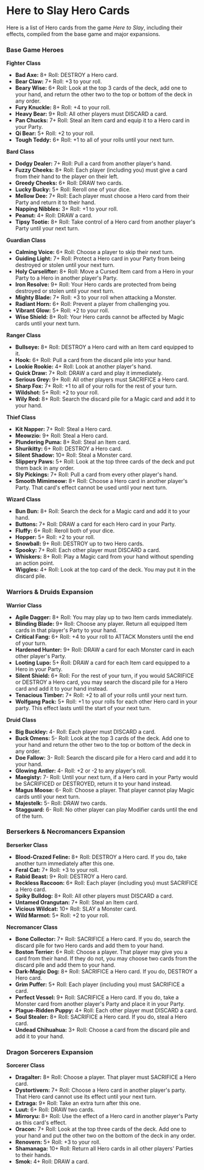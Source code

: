# Here to Slay Hero Cards

Here is a list of Hero cards from the game *Here to Slay*, including their effects, compiled from the base game and major expansions.

### Base Game Heroes

**Fighter Class**
*   **Bad Axe:** 8+ Roll: DESTROY a Hero card.
*   **Bear Claw:** 7+ Roll: +3 to your roll.
*   **Beary Wise:** 6+ Roll: Look at the top 3 cards of the deck, add one to your hand, and return the other two to the top or bottom of the deck in any order.
*   **Fury Knuckle:** 8+ Roll: +4 to your roll.
*   **Heavy Bear:** 9+ Roll: All other players must DISCARD a card.
*   **Pan Chucks:** 7+ Roll: Steal an Item card and equip it to a Hero card in your Party.
*   **Qi Bear:** 5+ Roll: +2 to your roll.
*   **Tough Teddy:** 6+ Roll: +1 to all of your rolls until your next turn.

**Bard Class**
*   **Dodgy Dealer:** 7+ Roll: Pull a card from another player's hand.
*   **Fuzzy Cheeks:** 8+ Roll: Each player (including you) must give a card from their hand to the player on their left.
*   **Greedy Cheeks:** 6+ Roll: DRAW two cards.
*   **Lucky Bucky:** 5+ Roll: Reroll one of your dice.
*   **Mellow Dee:** 7+ Roll: Each player must choose a Hero card from their Party and return it to their hand.
*   **Napping Nibbles:** 3+ Roll: +1 to your roll.
*   **Peanut:** 4+ Roll: DRAW a card.
*   **Tipsy Tootie:** 8+ Roll: Take control of a Hero card from another player's Party until your next turn.

**Guardian Class**
*   **Calming Voice:** 6+ Roll: Choose a player to skip their next turn.
*   **Guiding Light:** 7+ Roll: Protect a Hero card in your Party from being destroyed or stolen until your next turn.
*   **Holy Curselifter:** 8+ Roll: Move a Cursed Item card from a Hero in your Party to a Hero in another player's Party.
*   **Iron Resolve:** 9+ Roll: Your Hero cards are protected from being destroyed or stolen until your next turn.
*   **Mighty Blade:** 7+ Roll: +3 to your roll when attacking a Monster.
*   **Radiant Horn:** 6+ Roll: Prevent a player from challenging you.
*   **Vibrant Glow:** 5+ Roll: +2 to your roll.
*   **Wise Shield:** 8+ Roll: Your Hero cards cannot be affected by Magic cards until your next turn.

**Ranger Class**
*   **Bullseye:** 8+ Roll: DESTROY a Hero card with an Item card equipped to it.
*   **Hook:** 6+ Roll: Pull a card from the discard pile into your hand.
*   **Lookie Rookie:** 4+ Roll: Look at another player's hand.
*   **Quick Draw:** 7+ Roll: DRAW a card and play it immediately.
*   **Serious Grey:** 9+ Roll: All other players must SACRIFICE a Hero card.
*   **Sharp Fox:** 7+ Roll: +1 to all of your rolls for the rest of your turn.
*   **Wildshot:** 5+ Roll: +2 to your roll.
*   **Wily Red:** 8+ Roll: Search the discard pile for a Magic card and add it to your hand.

**Thief Class**
*   **Kit Napper:** 7+ Roll: Steal a Hero card.
*   **Meowzio:** 9+ Roll: Steal a Hero card.
*   **Plundering Puma:** 8+ Roll: Steal an Item card.
*   **Shurikitty:** 6+ Roll: DESTROY a Hero card.
*   **Silent Shadow:** 10+ Roll: Steal a Monster card.
*   **Slippery Paws:** 5+ Roll: Look at the top three cards of the deck and put them back in any order.
*   **Sly Pickings:** 7+ Roll: Pull a card from every other player's hand.
*   **Smooth Mimimeow:** 8+ Roll: Choose a Hero card in another player's Party. That card's effect cannot be used until your next turn.

**Wizard Class**
*   **Bun Bun:** 8+ Roll: Search the deck for a Magic card and add it to your hand.
*   **Buttons:** 7+ Roll: DRAW a card for each Hero card in your Party.
*   **Fluffy:** 6+ Roll: Reroll both of your dice.
*   **Hopper:** 5+ Roll: +2 to your roll.
*   **Snowball:** 9+ Roll: DESTROY up to two Hero cards.
*   **Spooky:** 7+ Roll: Each other player must DISCARD a card.
*   **Whiskers:** 8+ Roll: Play a Magic card from your hand without spending an action point.
*   **Wiggles:** 4+ Roll: Look at the top card of the deck. You may put it in the discard pile.

### Warriors & Druids Expansion

**Warrior Class**
*   **Agile Dagger:** 8+ Roll: You may play up to two Item cards immediately.
*   **Blinding Blade:** 9+ Roll: Choose any player. Return all equipped Item cards in that player's Party to your hand.
*   **Critical Fang:** 6+ Roll: +4 to your roll to ATTACK Monsters until the end of your turn.
*   **Hardened Hunter:** 9+ Roll: DRAW a card for each Monster card in each other player's Party.
*   **Looting Lupo:** 5+ Roll: DRAW a card for each Item card equipped to a Hero in your Party.
*   **Silent Shield:** 6+ Roll: For the rest of your turn, if you would SACRIFICE or DESTROY a Hero card, you may search the discard pile for a Hero card and add it to your hand instead.
*   **Tenacious Timber:** 7+ Roll: +2 to all of your rolls until your next turn.
*   **Wolfgang Pack:** 5+ Roll: +1 to your rolls for each other Hero card in your party. This effect lasts until the start of your next turn.

**Druid Class**
*   **Big Buckley:** 4- Roll: Each player must DISCARD a card.
*   **Buck Omens:** 5- Roll: Look at the top 3 cards of the deck. Add one to your hand and return the other two to the top or bottom of the deck in any order.
*   **Doe Fallow:** 3- Roll: Search the discard pile for a Hero card and add it to your hand.
*   **Glowing Antler:** 4- Roll: +2 or -2 to any player's roll.
*   **Maegisty:** 7- Roll: Until your next turn, if a Hero card in your Party would be SACRIFICED or DESTROYED, return it to your hand instead.
*   **Magus Moose:** 6- Roll: Choose a player. That player cannot play Magic cards until your next turn.
*   **Majestelk:** 5- Roll: DRAW two cards.
*   **Stagguard:** 6- Roll: No other player can play Modifier cards until the end of the turn.

### Berserkers & Necromancers Expansion

**Berserker Class**
*   **Blood-Crazed Feline:** 8+ Roll: DESTROY a Hero card. If you do, take another turn immediately after this one.
*   **Feral Cat:** 7+ Roll: +3 to your roll.
*   **Rabid Beast:** 9+ Roll: DESTROY a Hero card.
*   **Reckless Raccoon:** 6+ Roll: Each player (including you) must SACRIFICE a Hero card.
*   **Spiky Bulldog:** 8+ Roll: All other players must DISCARD a card.
*   **Untamed Orangutan:** 7+ Roll: Steal an Item card.
*   **Vicious Wildcat:** 10+ Roll: SLAY a Monster card.
*   **Wild Marmot:** 5+ Roll: +2 to your roll.

**Necromancer Class**
*   **Bone Collector:** 7+ Roll: SACRIFICE a Hero card. If you do, search the discard pile for two Hero cards and add them to your hand.
*   **Boston Terrier:** 6+ Roll: Choose a player. That player may give you a card from their hand. If they do not, you may choose two cards from the discard pile and add them to your hand.
*   **Dark-Magic Dog:** 8+ Roll: SACRIFICE a Hero card. If you do, DESTROY a Hero card.
*   **Grim Puffer:** 5+ Roll: Each player (including you) must SACRIFICE a card.
*   **Perfect Vessel:** 9+ Roll: SACRIFICE a Hero card. If you do, take a Monster card from another player's Party and place it in your Party.
*   **Plague-Ridden Puppy:** 4+ Roll: Each other player must DISCARD a card.
*   **Soul Stealer:** 8+ Roll: SACRIFICE a Hero card. If you do, steal a Hero card.
*   **Undead Chihuahua:** 3+ Roll: Choose a card from the discard pile and add it to your hand.

### Dragon Sorcerers Expansion

**Sorcerer Class**
*   **Dragalter:** 8+ Roll: Choose a player. That player must SACRIFICE a Hero card.
*   **Dystortivern:** 7+ Roll: Choose a Hero card in another player's party. That Hero card cannot use its effect until your next turn.
*   **Extraga:** 9+ Roll: Take an extra turn after this one.
*   **Luut:** 6+ Roll: DRAW two cards.
*   **Mirroryu:** 8+ Roll: Use the effect of a Hero card in another player's Party as this card's effect.
*   **Oracon:** 7+ Roll: Look at the top three cards of the deck. Add one to your hand and put the other two on the bottom of the deck in any order.
*   **Renovern:** 5+ Roll: +3 to your roll.
*   **Shamanaga:** 10+ Roll: Return all Hero cards in all other players' Parties to their hands.
*   **Smok:** 4+ Roll: DRAW a card.
